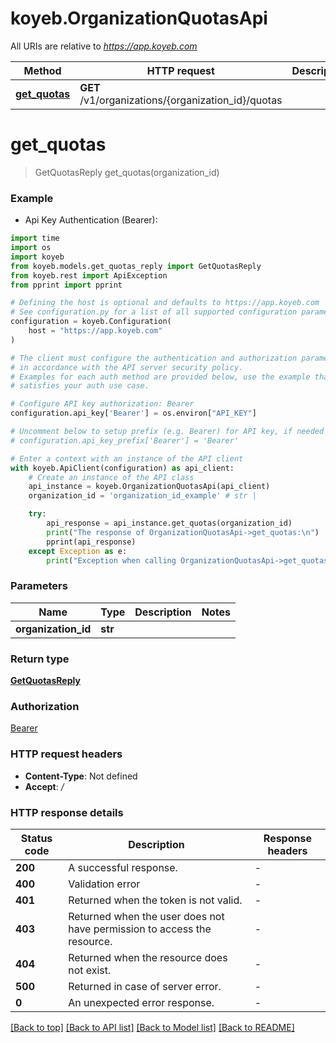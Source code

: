 # koyeb.OrganizationQuotasApi

All URIs are relative to *https://app.koyeb.com*

Method | HTTP request | Description
------------- | ------------- | -------------
[**get_quotas**](OrganizationQuotasApi.md#get_quotas) | **GET** /v1/organizations/{organization_id}/quotas | 


# **get_quotas**
> GetQuotasReply get_quotas(organization_id)



### Example

* Api Key Authentication (Bearer):
```python
import time
import os
import koyeb
from koyeb.models.get_quotas_reply import GetQuotasReply
from koyeb.rest import ApiException
from pprint import pprint

# Defining the host is optional and defaults to https://app.koyeb.com
# See configuration.py for a list of all supported configuration parameters.
configuration = koyeb.Configuration(
    host = "https://app.koyeb.com"
)

# The client must configure the authentication and authorization parameters
# in accordance with the API server security policy.
# Examples for each auth method are provided below, use the example that
# satisfies your auth use case.

# Configure API key authorization: Bearer
configuration.api_key['Bearer'] = os.environ["API_KEY"]

# Uncomment below to setup prefix (e.g. Bearer) for API key, if needed
# configuration.api_key_prefix['Bearer'] = 'Bearer'

# Enter a context with an instance of the API client
with koyeb.ApiClient(configuration) as api_client:
    # Create an instance of the API class
    api_instance = koyeb.OrganizationQuotasApi(api_client)
    organization_id = 'organization_id_example' # str | 

    try:
        api_response = api_instance.get_quotas(organization_id)
        print("The response of OrganizationQuotasApi->get_quotas:\n")
        pprint(api_response)
    except Exception as e:
        print("Exception when calling OrganizationQuotasApi->get_quotas: %s\n" % e)
```



### Parameters

Name | Type | Description  | Notes
------------- | ------------- | ------------- | -------------
 **organization_id** | **str**|  | 

### Return type

[**GetQuotasReply**](GetQuotasReply.md)

### Authorization

[Bearer](../README.md#Bearer)

### HTTP request headers

 - **Content-Type**: Not defined
 - **Accept**: */*

### HTTP response details
| Status code | Description | Response headers |
|-------------|-------------|------------------|
**200** | A successful response. |  -  |
**400** | Validation error |  -  |
**401** | Returned when the token is not valid. |  -  |
**403** | Returned when the user does not have permission to access the resource. |  -  |
**404** | Returned when the resource does not exist. |  -  |
**500** | Returned in case of server error. |  -  |
**0** | An unexpected error response. |  -  |

[[Back to top]](#) [[Back to API list]](../README.md#documentation-for-api-endpoints) [[Back to Model list]](../README.md#documentation-for-models) [[Back to README]](../README.md)

